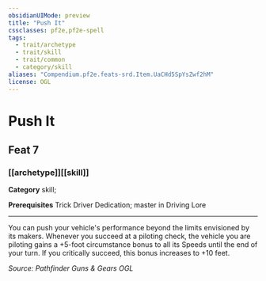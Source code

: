 ```yaml
---
obsidianUIMode: preview
title: "Push It"
cssclasses: pf2e,pf2e-spell
tags:
  - trait/archetype
  - trait/skill
  - trait/common
  - category/skill
aliases: "Compendium.pf2e.feats-srd.Item.UaCHd5SpYsZwf2hM"
license: OGL
---
```

# Push It
## Feat 7
### [[archetype]][[skill]]

**Category** skill; 



**Prerequisites** Trick Driver Dedication; master in Driving Lore
* * *
You can push your vehicle's performance beyond the limits envisioned by its makers. Whenever you succeed at a piloting check, the vehicle you are piloting gains a +5-foot circumstance bonus to all its Speeds until the end of your turn. If you critically succeed, this bonus increases to +10 feet.

*Source: Pathfinder Guns & Gears*
*OGL*